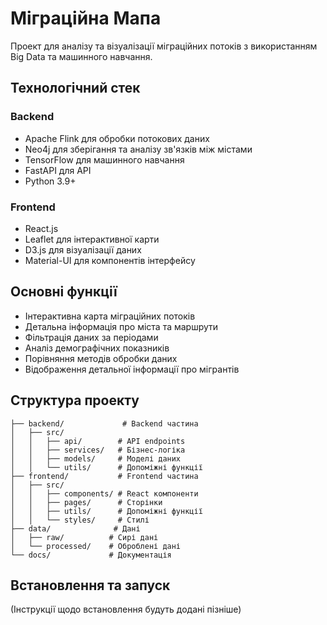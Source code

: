 # Міграційна Мапа

Проект для аналізу та візуалізації міграційних потоків з використанням Big Data та машинного навчання.

## Технологічний стек

### Backend
- Apache Flink для обробки потокових даних
- Neo4j для зберігання та аналізу зв'язків між містами
- TensorFlow для машинного навчання
- FastAPI для API
- Python 3.9+

### Frontend
- React.js
- Leaflet для інтерактивної карти
- D3.js для візуалізації даних
- Material-UI для компонентів інтерфейсу

## Основні функції

- Інтерактивна карта міграційних потоків
- Детальна інформація про міста та маршрути
- Фільтрація даних за періодами
- Аналіз демографічних показників
- Порівняння методів обробки даних
- Відображення детальної інформації про мігрантів

## Структура проекту

```
├── backend/             # Backend частина
│   ├── src/
│   │   ├── api/        # API endpoints
│   │   ├── services/   # Бізнес-логіка
│   │   ├── models/     # Моделі даних
│   │   └── utils/      # Допоміжні функції
├── frontend/           # Frontend частина
│   ├── src/
│   │   ├── components/ # React компоненти
│   │   ├── pages/      # Сторінки
│   │   ├── utils/      # Допоміжні функції
│   │   └── styles/     # Стилі
├── data/              # Дані
│   ├── raw/          # Сирі дані
│   └── processed/    # Оброблені дані
└── docs/             # Документація
```

## Встановлення та запуск

(Інструкції щодо встановлення будуть додані пізніше) 
